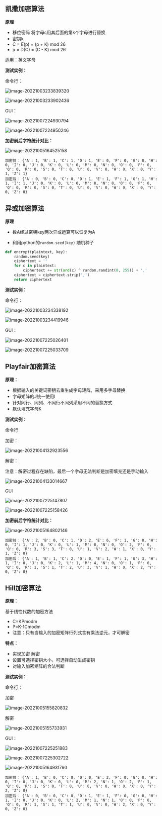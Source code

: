 ## 凯撒加密算法

**原理**

- 移位密码 将字母c用其后面的第k个字母进行替换
- 密钥k
- C = E(p) = (p + K) mod 26
- p = D(C) = (C - K) mod 26

适用：英文字母

**测试实例：**

命令行：

![image-20221003233839320](C:\Users\Mono\Desktop\大三作业\信息安全概论\第四次作业-加密算法\img\image-20221003233839320.png)

![image-20221003233902436](C:\Users\Mono\Desktop\大三作业\信息安全概论\第四次作业-加密算法\img\image-20221003233902436.png)

GUI：

![image-20221007224930794](C:\Users\Mono\Desktop\大三作业\信息安全概论\第四次作业-加密算法\img\image-20221007224930794.png)

![image-20221007224950246](C:\Users\Mono\Desktop\大三作业\信息安全概论\第四次作业-加密算法\img\image-20221007224950246.png)

**加密前后字符统计对比：**

![image-20221005164525158](C:\Users\Mono\Desktop\大三作业\信息安全概论\第四次作业-加密算法\img\image-20221005164525158.png)

```
加密前： {'A': 1, 'B': 1, 'C': 1, 'D': 1, 'E': 0, 'F': 0, 'G': 0, 'H': 0, 'I': 0, 'J': 0, 'K': 0, 'L': 0, 'M': 0, 'N': 0, 'O': 0, 'P': 0, 'Q': 0, 'R': 0, 'S': 0, 'T': 0, 'U': 0, 'V': 0, 'W': 0, 'X': 0, 'Y': 1, 'Z': 1}
加密后： {'A': 0, 'B': 0, 'C': 0, 'D': 1, 'E': 1, 'F': 1, 'G': 1, 'H': 1, 'I': 1, 'J': 0, 'K': 0, 'L': 0, 'M': 0, 'N': 0, 'O': 0, 'P': 0, 'Q': 0, 'R': 0, 'S': 0, 'T': 0, 'U': 0, 'V': 0, 'W': 0, 'X': 0, 'Y': 0, 'Z': 0}
```



## 异或加密算法

**原理**

- 数A经过密钥key两次异或运算可以恢复为A

- 利用python的`random.seed(key)` 随机种子

```python
def encrypt(plaintext, key):
    random.seed(key)
    ciphertext = ''
    for c in plaintext:
        ciphertext += str(ord(c) ^ random.randint(0, 255)) + ','
    ciphertext = ciphertext.strip(',')
    return ciphertext
```

**测试实例：**

命令行：

![image-20221003234338192](C:\Users\Mono\Desktop\大三作业\信息安全概论\第四次作业-加密算法\img\image-20221003234338192.png)

![image-20221003234419946](C:\Users\Mono\Desktop\大三作业\信息安全概论\第四次作业-加密算法\img\image-20221003234419946.png)

GUI：

![image-20221007225026401](C:\Users\Mono\Desktop\大三作业\信息安全概论\第四次作业-加密算法\img\image-20221007225026401.png)

![image-20221007225033709](C:\Users\Mono\Desktop\大三作业\信息安全概论\第四次作业-加密算法\img\image-20221007225033709.png)

## Playfair加密算法

**原理：**

- 根据输入的关键词密钥去重生成字母矩阵，采用多字母替换
- 字母矩阵的J统一使用I
- 针对同行、同列、不同行不同列采用不同的替换方式
- 默认填充字母K

**测试实例：**

命令行

加密：

![image-20221004132923556](C:\Users\Mono\Desktop\大三作业\信息安全概论\第四次作业-加密算法\img\image-20221004132923556.png)

解密：

注意：解密过程存在缺陷，最后一个字母无法判断是加密填充还是手动输入

![image-20221004133014667](C:\Users\Mono\Desktop\大三作业\信息安全概论\第四次作业-加密算法\img\image-20221004133014667.png)

GUI

![image-20221007225147807](C:\Users\Mono\Desktop\大三作业\信息安全概论\第四次作业-加密算法\img\image-20221007225147807.png)

![image-20221007225158426](C:\Users\Mono\Desktop\大三作业\信息安全概论\第四次作业-加密算法\img\image-20221007225158426.png)

**加密前后字符统计对比：**

![image-20221005164802146](C:\Users\Mono\Desktop\大三作业\信息安全概论\第四次作业-加密算法\img\image-20221005164802146.png)

```
加密前： {'A': 2, 'B': 0, 'C': 1, 'D': 2, 'E': 6, 'F': 1, 'G': 0, 'H': 0, 'I': 1, 'J': 0, 'K': 0, 'L': 1, 'M': 0, 'N': 0, 'O': 2, 'P': 0, 'Q': 0, 'R': 3, 'S': 3, 'T': 0, 'U': 1, 'V': 2, 'W': 1, 'X': 0, 'Y': 1, 'Z': 0}
加密后： {'A': 1, 'B': 1, 'C': 2, 'D': 0, 'E': 1, 'F': 1, 'G': 3, 'H': 1, 'I': 0, 'J': 0, 'K': 2, 'L': 1, 'M': 4, 'N': 0, 'O': 1, 'P': 0, 'Q': 0, 'R': 1, 'S': 1, 'T': 2, 'U': 3, 'V': 1, 'W': 0, 'X': 2, 'Y': 0, 'Z': 0}
```



## Hill加密算法

**原理：**

基于线性代数的加密方法

- C=KPmodm
- P=K-1Cmodm
- 注意：只有当输入的加密矩阵行列式含有乘法逆元，才可解密

**特点：**

- 实现加密 解密
- 设置可选择密钥大小，可选择自动生成密钥
- 对输入加密矩阵的合法判断

**测试实例：**

命令行：

加密

![image-20221005155820832](C:\Users\Mono\Desktop\大三作业\信息安全概论\第四次作业-加密算法\img\image-20221005155820832.png)

解密

![image-20221005155733931](C:\Users\Mono\Desktop\大三作业\信息安全概论\第四次作业-加密算法\img\image-20221005155733931.png)

GUI：

![image-20221007225251883](C:\Users\Mono\Desktop\大三作业\信息安全概论\第四次作业-加密算法\img\image-20221007225251883.png)

![image-20221007225302722](C:\Users\Mono\Desktop\大三作业\信息安全概论\第四次作业-加密算法\img\image-20221007225302722.png)

![image-20221005164931760](C:\Users\Mono\Desktop\大三作业\信息安全概论\第四次作业-加密算法\img\image-20221005164931760-16649597722841.png)

```
加密前： {'A': 1, 'B': 0, 'C': 0, 'D': 0, 'E': 2, 'F': 0, 'G': 0, 'H': 0, 'I': 0, 'J': 0, 'K': 0, 'L': 0, 'M': 2, 'N': 1, 'O': 2, 'P': 1, 'Q': 0, 'R': 1, 'S': 0, 'T': 0, 'U': 0, 'V': 0, 'W': 0, 'X': 0, 'Y': 2, 'Z': 0}
加密后： {'A': 0, 'B': 0, 'C': 0, 'D': 1, 'E': 1, 'F': 0, 'G': 0, 'H': 1, 'I': 0, 'J': 0, 'K': 0, 'L': 2, 'M': 1, 'N': 1, 'O': 0, 'P': 0, 'Q': 0, 'R': 1, 'S': 1, 'T': 1, 'U': 0, 'V': 0, 'W': 2, 'X': 0, 'Y': 0, 'Z': 0}
```

